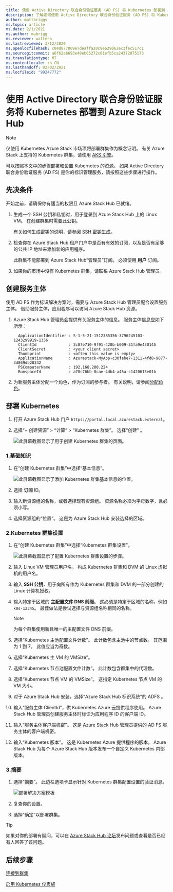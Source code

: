 ```yaml
---
title: 使用 Active Directory 联合身份验证服务 (AD FS) 将 Kubernetes 部署到 Azure Stack Hub
description: 了解如何使用 Active Directory 联合身份验证服务 (AD FS) 将 Kubernetes 部署到 Azure Stack Hub。
author: mattbriggs
ms.topic: article
ms.date: 2/1/2021
ms.author: mabrigg
ms.reviewer: waltero
ms.lastreviewed: 3/12/2020
ms.openlocfilehash: c04d877009e7deaffa20c9e629062ec3fec517c1
ms.sourcegitcommit: a6f62a6693e48eb05272c01efb5ca24372875173
ms.translationtype: MT
ms.contentlocale: zh-CN
ms.lasthandoff: 02/02/2021
ms.locfileid: "99247772"
---
```

# <a name="deploy-kubernetes-to-azure-stack-hub-using-active-directory-federated-services"></a>使用 Active Directory 联合身份验证服务将 Kubernetes 部署到 Azure Stack Hub

> [!NOTE]  
> 仅使用 Kubernetes Azure Stack 市场项将部署群集作为概念证明。 有关 Azure Stack 上支持的 Kubernetes 群集，请使用 [AKS 引擎](azure-stack-kubernetes-aks-engine-overview.md)。

可以按照本文中的步骤部署和设置 Kubernetes 的资源。 如果 Active Directory 联合身份验证服务 (AD FS) 是你的标识管理服务，请按照这些步骤进行操作。

## <a name="prerequisites"></a>先决条件 

开始之前，请确保你有适当的权限且 Azure Stack Hub 已就绪。

1. 生成一个 SSH 公钥和私钥对，用于登录到 Azure Stack Hub 上的 Linux VM。 在创建群集时需要此公钥。

    有关如何生成密钥的说明，请参阅 [SSH 密钥生成](azure-stack-dev-start-howto-ssh-public-key.md)。

1. 检查你在 Azure Stack Hub 租户门户中是否有有效的订阅，以及是否有足够的公共 IP 地址来添加新的应用程序。

    此群集不能部署到 Azure Stack Hub“管理员”订阅。 必须使用 **用户** 订阅。 

1. 如果你的市场中没有 Kubernetes 群集，请联系 Azure Stack Hub 管理员。

## <a name="create-a-service-principal"></a>创建服务主体

使用 AD FS 作为标识解决方案时，需要与 Azure Stack Hub 管理员配合设置服务主体。 借助服务主体，应用程序可以访问 Azure Stack Hub 资源。

1. Azure Stack Hub 管理员会提供有关服务主体的信息。 服务主体信息应如下所示：

     ```Text  
       ApplicationIdentifier : S-1-5-21-1512385356-3796245103-1243299919-1356
       ClientId              : 3c87e710-9f91-420b-b009-31fa9e430145
       ClientSecret          : <your client secret>
       Thumbprint            : <often this value is empty>
       ApplicationName       : Azurestack-MyApp-c30febe7-1311-4fd8-9077-3d869db28342
       PSComputerName        : 192.168.200.224
       RunspaceId            : a78c76bb-8cae-4db4-a45a-c1420613e01b
     ```

2. 为新服务主体分配一个角色，作为订阅的参与者。 有关说明，请参阅[分配角色](../operator/azure-stack-add-users-adfs.md)。

## <a name="deploy-kubernetes"></a>部署 Kubernetes

1. 打开 Azure Stack Hub 门户 `https://portal.local.azurestack.external`。

1. 选择“+ 创建资源” > “计算” > “Kubernetes 群集”。 选择“创建” 。

    ![此屏幕截图显示了用于创建 Kubernetes 群集的页面。](media/azure-stack-solution-template-kubernetes-deploy/01_kub_market_item.png)

### <a name="1-basics"></a>1.基础知识

1. 在“创建 Kubernetes 群集”中选择“基本信息”。

    ![此屏幕截图显示了添加 Kubernetes 群集基本信息的位置。](media/azure-stack-solution-template-kubernetes-deploy/02_kub_config_basic.png)

1. 选择 **订阅** ID。

1. 输入新资源组的名称，或者选择现有资源组。 资源名称必须为字母数字，且必须小写。

1. 选择资源组的“位置”。 这是为 Azure Stack Hub 安装选择的区域。

### <a name="2-kubernetes-cluster-settings"></a>2.Kubernetes 群集设置

1. 在“创建 Kubernetes 群集”中选择“Kubernetes 群集设置”。

    ![此屏幕截图显示了配置 Kubernetes 群集设置的步骤。](media/azure-stack-solution-template-kubernetes-deploy/03_kub_config_settings-adfs.png)

1. 输入 Linux VM 管理员用户名。 构成 Kubernetes 群集和 DVM 的 Linux 虚拟机的用户名。

1. 输入 **SSH 公钥**，用于向所有作为 Kubernetes 群集和 DVM 的一部分创建的 Linux 计算机授权。

1. 输入特定于区域的 **主配置文件 DNS 前缀**。 这必须是特定于区域的名称，例如 `k8s-12345`。 最佳做法是尝试选择与资源组名称相同的名称。

    > [!NOTE]  
    > 为每个群集使用新且唯一的主配置文件 DNS 前缀。

1. 选择“Kubernetes 主池配置文件计数”。 此计数包含主池中的节点数。 其范围为 1 到 7。 此值应当为奇数。

1. 选择“Kubernetes 主 VM 的 VMSize”。

1. 选择“Kubernetes 节点池配置文件计数”。 此计数包含群集中的代理数。 

1. 选择“Kubernetes 节点 VM 的 VMSize”。 这指定 Kubernetes 节点 VM 的 VM 大小。 

1. 对于 Azure Stack Hub 安装，选择“Azure Stack Hub 标识系统”的 ADFS 。

1. 输入“服务主体 ClientId”，供 Kubernetes Azure 云提供程序使用。 Azure Stack Hub 管理员创建服务主体时标识为应用程序 ID 的客户端 ID。

1. 输入“服务主体客户端机密”。 这是 Azure Stack Hub 管理员提供的 AD FS 服务主体的客户端机密。

1. 输入“Kubernetes 版本”。 这是 Kubernetes Azure 提供程序的版本。 Azure Stack Hub 为每个 Azure Stack Hub 版本发布一个自定义 Kubernetes 内部版本。

### <a name="3-summary"></a>3.摘要

1. 选择“摘要”。 此边栏选项卡显示针对 Kubernetes 群集配置设置的验证消息。

    ![部署解决方案模板](media/azure-stack-solution-template-kubernetes-deploy/04_preview.png)

2. 复查你的设置。

3. 选择“确定”以部署群集。

> [!TIP]  
>  如果对你的部署有疑问，可以在 [Azure Stack Hub 论坛](https://social.msdn.microsoft.com/Forums/azure/home?forum=azurestack)发布问题或查看是否已经有人回答了该问题。 

## <a name="next-steps"></a>后续步骤

[连接到群集](azure-stack-solution-template-kubernetes-deploy.md#connect-to-your-cluster)

[启用 Kubernetes 仪表板](azure-stack-solution-template-kubernetes-dashboard.md)